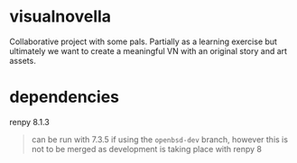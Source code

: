 # visualnovella

Collaborative project with some pals. Partially as a learning exercise
but ultimately we want to create a meaningful VN with an original
story and art assets.


# dependencies
renpy 8.1.3

> can be run with 7.3.5 if using the `openbsd-dev` branch, however
> this is not to be merged as development is taking place with
> renpy 8
